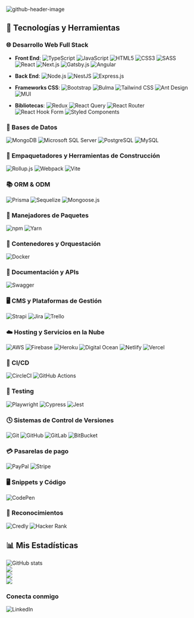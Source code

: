 <!--
Generador de header: https://leviarista.github.io/github-profile-header-generator/
-->
![github-header-image](https://github.com/isc-joserodriguez/isc-joserodriguez/assets/26130533/a91221ba-88c7-4da9-9e17-4663e3de8b15)

## 🔧 Tecnologías y Herramientas

### 🌐 Desarrollo Web Full Stack
- **Front End**:
![TypeScript](https://img.shields.io/badge/TypeScript-3178C6.svg?style=flat&logo=TypeScript&logoColor=white)
![JavaScript](https://img.shields.io/badge/JavaScript-FCEF40.svg?style=flat&logo=JavaScript&logoColor=black)
![HTML5](https://img.shields.io/badge/HTML5-E34F26.svg?style=flat&logo=HTML5&logoColor=white)
![CSS3](https://img.shields.io/badge/CSS3-1572B6.svg?style=flat&logo=CSS3&logoColor=white)
![SASS](https://img.shields.io/badge/Sass-CC6699.svg?style=flat&logo=Sass&logoColor=white)
![React](https://img.shields.io/badge/React-61DAFB.svg?style=flat&logo=React&logoColor=black)
![Next.js](https://img.shields.io/badge/Next.js-000000.svg?style=flat&logo=nextdotjs&logoColor=white)
![Gatsby.js](https://img.shields.io/badge/Gatsby-663399.svg?style=flat&logo=Gatsby&logoColor=white)
![Angular](https://img.shields.io/badge/Angular-E0234E.svg?style=flat&logo=Angular&logoColor=white)

- **Back End**:
![Node.js](https://img.shields.io/badge/Node.js-339933.svg?style=flat&logo=nodedotjs&logoColor=white)
![NestJS](https://img.shields.io/badge/NestJS-E0234E.svg?style=flat&logo=NestJS&logoColor=white)
![Express.js](https://img.shields.io/badge/Express-000000.svg?style=flat&logo=Express&logoColor=white)

- **Frameworks CSS**:
![Bootstrap](https://img.shields.io/badge/Bootstrap-7952B3.svg?style=flat&logo=Bootstrap&logoColor=white)
![Bulma](https://img.shields.io/badge/Bulma-00D1B2.svg?style=flat&logo=Bulma&logoColor=white)
![Tailwind CSS](https://img.shields.io/badge/Tailwind%20CSS-06B6D4.svg?style=flat&logo=Tailwind-CSS&logoColor=white)
![Ant Design](https://img.shields.io/badge/Ant%20Design-0170FE.svg?style=flat&logo=Ant-Design&logoColor=white)
![MUI](https://img.shields.io/badge/MUI-007FFF.svg?style=flat&logo=MUI&logoColor=white)

- **Bibliotecas**:
![Redux](https://img.shields.io/badge/Redux-764ABC.svg?style=flat&logo=Redux&logoColor=white)
![React Query](https://img.shields.io/badge/React%20Query-FF4154.svg?style=flat&logo=React-Query&logoColor=white)
![React Router](https://img.shields.io/badge/React%20Router-CA4245.svg?style=flat&logo=React-Router&logoColor=white)
![React Hook Form](https://img.shields.io/badge/React%20Hook%20Form-EC5990.svg?style=flat&logo=React-Hook-Form&logoColor=white)
![Styled Components](https://img.shields.io/badge/styledcomponents-DB7093.svg?style=flat&logo=styled-components&logoColor=white)

### 💾 Bases de Datos
![MongoDB](https://img.shields.io/badge/MongoDB-47A248.svg?style=flat&logo=MongoDB&logoColor=white)
![Microsoft SQL Server](https://img.shields.io/badge/Microsoft%20SQL%20Server-CC2927.svg?style=flat&logo=Microsoft-SQL-Server&logoColor=white)
![PostgreSQL](https://img.shields.io/badge/PostgreSQL-4169E1.svg?style=flat&logo=PostgreSQL&logoColor=white)
![MySQL](https://img.shields.io/badge/MySQL-4479A1.svg?style=flat&logo=MySQL&logoColor=white)

### 🚀 Empaquetadores y Herramientas de Construcción
![Rollup.js](https://img.shields.io/badge/rollup.js-EC4A3F.svg?style=flat&logo=rollupdotjs&logoColor=white)
![Webpack](https://img.shields.io/badge/Webpack-8DD6F9.svg?style=flat&logo=Webpack&logoColor=black)
![Vite](https://img.shields.io/badge/Vite-646CFF.svg?style=flat&logo=Vite&logoColor=white)

### 📚 ORM & ODM
![Prisma](https://img.shields.io/badge/Prisma-2D3748.svg?style=flat&logo=Prisma&logoColor=white)
![Sequelize](https://img.shields.io/badge/Sequelize-52B0E7.svg?style=flat&logo=Sequelize&logoColor=white)
![Mongoose.js](https://img.shields.io/badge/Mongoose-880000.svg?style=flat&logo=Mongoose&logoColor=white)

### 🧰 Manejadores de Paquetes
![npm](https://img.shields.io/badge/npm-CB3837.svg?style=flat&logo=npm&logoColor=white)
![Yarn](https://img.shields.io/badge/Yarn-2C8EBB.svg?style=flat&logo=Yarn&logoColor=white)

### 🐳 Contenedores y Orquestación
![Docker](https://img.shields.io/badge/Docker-2496ED.svg?style=flat&logo=Docker&logoColor=white)

### 📝 Documentación y APIs
![Swagger](https://img.shields.io/badge/Swagger-85EA2D.svg?style=flat&logo=Swagger&logoColor=black)

### 🖥️ CMS y Plataformas de Gestión
![Strapi](https://img.shields.io/badge/Strapi-4945FF.svg?style=flat&logo=Strapi&logoColor=white)
![Jira](https://img.shields.io/badge/Jira-0052CC.svg?style=flat&logo=Jira&logoColor=white)
![Trello](https://img.shields.io/badge/Trello-0052CC.svg?style=flat&logo=Trello&logoColor=white)

### ☁️ Hosting y Servicios en la Nube
![AWS](https://img.shields.io/badge/Amazon%20AWS-232F3E.svg?style=flat&logo=Amazon-AWS&logoColor=white)
![Firebase](https://img.shields.io/badge/Firebase-2088FF.svg?style=flat&logo=Firebase&logoColor=yellow)
![Heroku](https://img.shields.io/badge/Heroku-430098.svg?style=flat&logo=Heroku&logoColor=white)
![Digital Ocean](https://img.shields.io/badge/DigitalOcean-0080FF.svg?style=flat&logo=DigitalOcean&logoColor=white)
![Netlify](https://img.shields.io/badge/Netlify-00C7B7.svg?style=flat&logo=Netlify&logoColor=white)
![Vercel](https://img.shields.io/badge/Vercel-000000.svg?style=flat&logo=Vercel&logoColor=white)

### 🔬 CI/CD
![CircleCI](https://img.shields.io/badge/CircleCI-343434.svg?style=flat&logo=CircleCI&logoColor=white)
![GitHub Actions](https://img.shields.io/badge/GitHub%20Actions-2088FF.svg?style=flat&logo=GitHub-Actions&logoColor=white)

### 🧪 Testing
![Playwright](https://img.shields.io/badge/Playwright-2EAD33.svg?style=flat&logo=Playwright&logoColor=white)
![Cypress](https://img.shields.io/badge/Cypress-17202C.svg?style=flat&logo=Cypress&logoColor=white)
![Jest](https://img.shields.io/badge/Jest-C21325.svg?style=flat&logo=Jest&logoColor=white)

### 🕓 Sistemas de Control de Versiones
![Git](https://img.shields.io/badge/Git-F05032.svg?style=flat&logo=Git&logoColor=white)
![GitHub](https://img.shields.io/badge/GitHub-181717.svg?style=flat&logo=GitHub&logoColor=white)
![GitLab](https://img.shields.io/badge/GitLab-FC6D26.svg?style=flat&logo=GitLab&logoColor=white)
![BitBucket](https://img.shields.io/badge/Bitbucket-0052CC.svg?style=flat&logo=Bitbucket&logoColor=white)

### 💳 Pasarelas de pago
![PayPal](https://img.shields.io/badge/PayPal-003087.svg?style=flat&logo=PayPal&logoColor=white)
![Stripe](https://img.shields.io/badge/Stripe-7A1FA2.svg?style=flat&logo=Stripe&logoColor=white)

### 🖥 Snippets y Código
![CodePen](https://img.shields.io/badge/CodePen-000000.svg?style=flat&logo=CodePen&logoColor=white)

### 🏅 Reconocimientos
![Credly](https://img.shields.io/badge/Credly-FF6B00.svg?style=flat&logo=Credly&logoColor=white)
![Hacker Rank](https://img.shields.io/badge/HackerRank-00EA64.svg?style=flat&logo=HackerRank&logoColor=white)

<!-- Estadísticas de GitHub -->
## 📊 Mis Estadísticas
![GitHub stats](https://github-readme-stats.vercel.app/api?username=isc-joserodriguez&theme=react&hide_border=false&include_all_commits=true&count_private=true)<br/>
![](https://github-readme-streak-stats.herokuapp.com/?user=isc-joserodriguez&theme=react)<br/>
![](https://github-readme-stats.vercel.app/api/top-langs/?username=isc-joserodriguez&theme=react&hide_border=false&include_all_commits=true&count_private=true&layout=compact)<br/>
![](https://github-readme-stats.vercel.app/api/wakatime?username=isc_joserodriguez&theme=react&layout=compact&v=2)


### Conecta conmigo
![LinkedIn](https://img.shields.io/badge/LinkedIn-0A66C2.svg?style=flat&logo=LinkedIn&logoColor=white)
